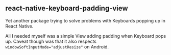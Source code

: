 ## react-native-keyboard-padding-view

Yet another package trying to solve problems with Keyboards popping up in React Native.

All I needed myself was a simple View adding padding when Keyboard pops up.
Caveat though was that it also respects `windowSoftInputMode="adjustResize"` on Android.
